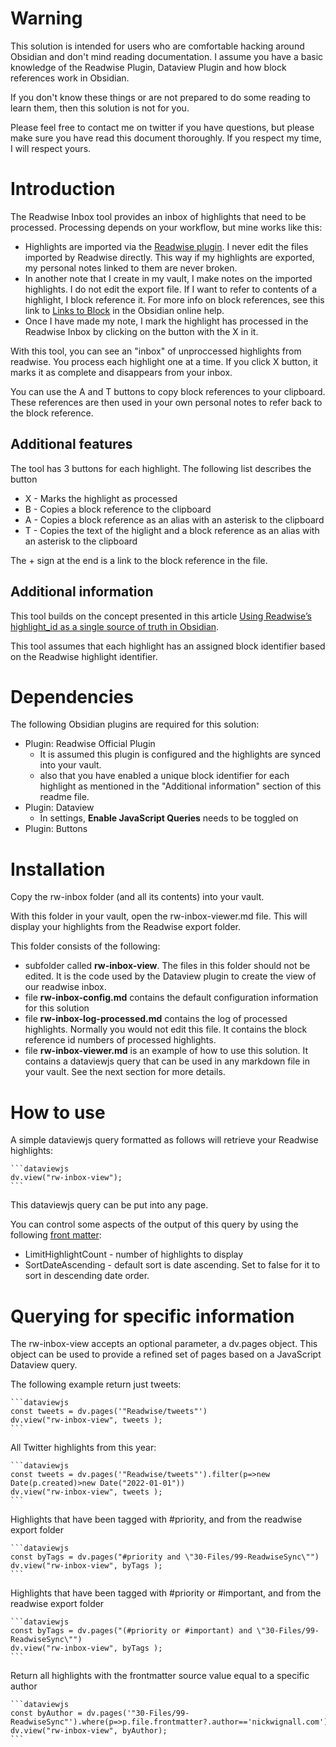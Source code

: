 # Warning
This solution is intended for users who are comfortable hacking around Obsidian and don't mind reading documentation. I assume you have a basic knowledge of the Readwise Plugin, Dataview Plugin and how block references work in Obsidian.

If you don't know these things or are not prepared to do some reading to learn them, then this solution is not for you.

Please feel free to contact me on twitter if you have questions, but please make sure you have read this document thoroughly. If you respect my time, I will respect yours.

# Introduction
The Readwise Inbox tool provides an inbox of highlights that need to be processed. Processing depends on your workflow, but mine works like this:
- Highlights are imported via the [Readwise plugin](https://github.com/readwiseio/obsidian-readwise). I never edit the files imported by Readwise directly. This way if my highlights are exported, my personal notes linked to them are never broken.
- In another note that I create in my vault, I make notes on the imported highlights. I do not edit the export file. If I want to refer to contents of a highlight, I block reference it. For more info on block references, see this link to [Links to Block](https://help.obsidian.md/How+to/Link+to+blocks) in the Obsidian online help.
- Once I have made my note, I mark the highlight has processed in the Readwise Inbox by clicking on the button with the X in it.

With this tool, you can see an "inbox" of unproccessed highlights from readwise. You process each highlight one at a time. If you click X button, it marks it as complete and disappears from your inbox.

You can use the A and T buttons to copy block references to your clipboard. These references are then used in your own personal notes to refer back to the block reference.

## Additional features
The tool has 3 buttons for each highlight. The following list describes the button
- X - Marks the highlight as processed
- B - Copies a block reference to the clipboard
- A - Copies a block reference as an alias with an asterisk to the clipboard
- T - Copies the text of the higlight and a block reference as an alias with an asterisk to the clipboard

The + sign at the end is a link to the block reference in the file.

## Additional information
This tool builds on the concept presented in this article [Using Readwise’s highlight_id as a single source of truth in Obsidian](https://tfthacker.medium.com/using-readwises-highlight-id-as-a-single-source-of-truth-in-obsidian-b1de98a8b87c).

This tool assumes that each highlight has an assigned block identifier based on the Readwise highlight identifier.

# Dependencies
The following Obsidian plugins are required for this solution:
- Plugin: Readwise Official Plugin 
  - It is assumed this plugin is configured and the highlights are synced into your vault.
  - also that you have enabled a unique block identifier for each highlight as mentioned in the "Additional information" section of this readme file.
- Plugin: Dataview
  - In settings, **Enable JavaScript Queries** needs to be toggled on
- Plugin: Buttons

# Installation
Copy the rw-inbox folder (and all its contents) into your vault. 

With this folder in your vault, open the rw-inbox-viewer.md file. This will display your highlights from the Readwise export folder. 

This folder consists of the following:
- subfolder called **rw-inbox-view**. The files in this folder should not be edited. It is the code used by the Dataview plugin to create the view of our readwise inbox.
- file **rw-inbox-config.md** contains the default configuration information for this solution
- file **rw-inbox-log-processed.md** contains the log of processed highlights. Normally you would not edit this file. It contains the block reference id numbers of processed highlights.
- file **rw-inbox-viewer.md** is an example of how to use this solution. It contains a dataviewjs query that can be used in any markdown file in your vault. See the next section for more details.

# How to use
A simple dataviewjs query formatted as follows will retrieve your Readwise highlights:

~~~
```dataviewjs
dv.view("rw-inbox-view");
```
~~~

This dataviewjs query can be put into any page. 

You can control some aspects of the output of this query by using the following [front matter](https://help.obsidian.md/Advanced+topics/YAML+front+matter):

- LimitHighlightCount - number of highlights to display
- SortDateAscending - default sort is date ascending. Set to false for it to sort in descending date order.

# Querying for specific information
The rw-inbox-view accepts an optional parameter, a dv.pages object. This object can be used to provide a refined set of pages based on a JavaScript Dataview query. 

The following example return just tweets:

~~~
```dataviewjs
const tweets = dv.pages('"Readwise/tweets"')
dv.view("rw-inbox-view", tweets );
```
~~~

All Twitter highlights from this year:

~~~
```dataviewjs
const tweets = dv.pages('"Readwise/tweets"').filter(p=>new Date(p.created)>new Date("2022-01-01"))
dv.view("rw-inbox-view", tweets );
```
~~~


Highlights that have been tagged with #priority, and from the readwise export folder

~~~
```dataviewjs
const byTags = dv.pages("#priority and \"30-Files/99-ReadwiseSync\"")
dv.view("rw-inbox-view", byTags );
```
~~~

Highlights that have been tagged with #priority or #important, and from the readwise export folder

~~~
```dataviewjs
const byTags = dv.pages("(#priority or #important) and \"30-Files/99-ReadwiseSync\"")
dv.view("rw-inbox-view", byTags );
```
~~~

Return all highlights with the frontmatter source value equal to a specific author

~~~
```dataviewjs
const byAuthor = dv.pages('"30-Files/99-ReadwiseSync"').where(p=>p.file.frontmatter?.author=='nickwignall.com')
dv.view("rw-inbox-view", byAuthor);
```
~~~








